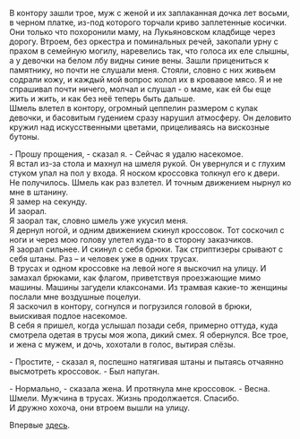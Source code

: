 В контору зашли трое, муж с женой и их заплаканная дочка лет восьми, в черном платке, из-под которого торчали криво заплетенные косички.  
Они только что похоронили маму, на Лукьяновском кладбище через дорогу. Втроем, без оркестра и поминальных речей, закопали урну с прахом в семейную могилу, наревелись так, что голоса их еле слышны, а у девочки на белом лбу видны синие вены. Зашли прицениться к памятнику, но почти не слушали меня. Стояли, словно с них живьем содрали кожу, и каждый мой вопрос колол их в кровавое мясо. Я и не спрашивал почти ничего, молчал и слушал - о маме, как ей бы еще жить и жить, и как без неё теперь быть дальше.  
Шмель влетел в контору, огромный цеппелин размером с кулак девочки, и басовитым гудением сразу нарушил атмосферу. Он деловито кружил над искусственными цветами, прицеливаясь на вискозные бутоны.  


\- Прошу прощения, - сказал я. - Сейчас я удалю насекомое.  
Я встал из-за стола и махнул на шмеля рукой. Он увернулся и с глухим стуком упал на пол у входа. Я носком кроссовка толкнул его к двери. Не получилось. Шмель как раз взлетел. И точным движением нырнул ко мне в штанину.  
Я замер на секунду.  
И заорал.  
Я заорал так, словно шмель уже укусил меня.  
Я дернул ногой, и одним движением скинул кроссовок. Тот соскочил с ноги и через мою голову улетел куда-то в сторону заказчиков.  
Я заорал сильнее. И скинул с себя брюки. Так стриптизеры срывают с себя штаны. Раз – и человек уже в одних трусах.  
В трусах и одном кроссовке на левой ноге я выскочил на улицу. И замахал брюками, как флагом, приветствуя проезжающие мимо машины. Машины загудели клаксонами. Из трамвая какие-то женщины послали мне воздушные поцелуи.  
Я заскочил в контору, согнулся и погрузился головой в брюки, выискивая подлое насекомое.  
В себя я пришел, когда услышал позади себя, примерно оттуда, куда смотрела одетая в трусы моя жопа, дикий смех. Я обернулся. Все трое, и жена с мужем, и дочь, хохотали в голос, вытирая слёзы.  


\- Простите, - сказал я, поспешно натягивая штаны и пытаясь отчаянно высмотреть кроссовок. - Был напуган.  


\- Нормально, - сказала жена. И протянула мне кроссовок. - Весна. Шмели. Мужчина в трусах. Жизнь продолжается. Спасибо.  
И дружно хохоча, они втроем вышли на улицу.

Впервые [здесь](https://www.facebook.com/pavel.pashtet.belyanskiy/posts/273394409666436?pnref=story).  

